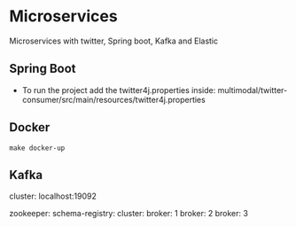 # Microservices
Microservices with twitter, Spring boot, Kafka and Elastic


## Spring Boot


* To run the project add the twitter4j.properties inside:
    multimodal/twitter-consumer/src/main/resources/twitter4j.properties


## Docker


```shell
make docker-up
```

## Kafka 

cluster: localhost:19092

zookeeper:
schema-registry:
cluster:
    broker: 1
    broker: 2
    broker: 3
    


